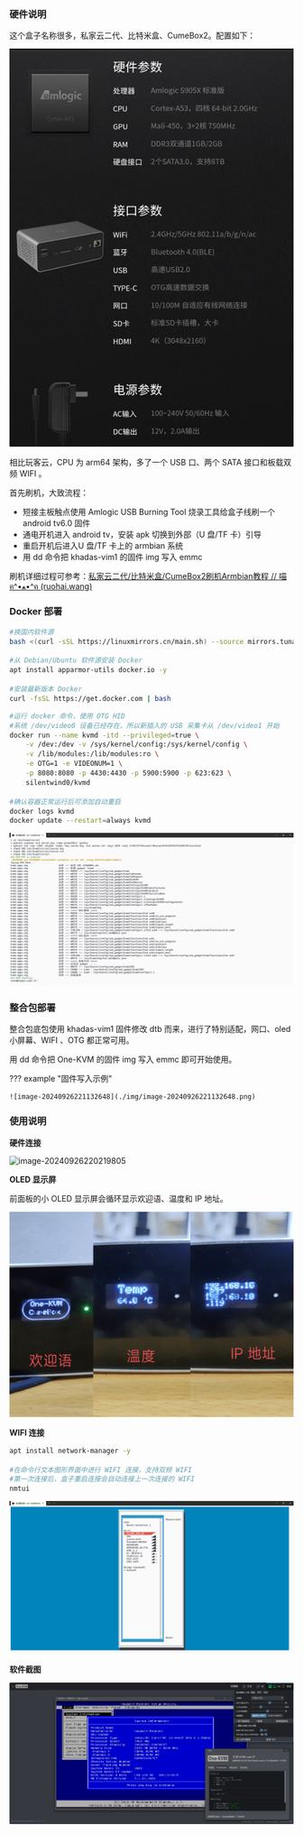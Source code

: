 ### 硬件说明

这个盒子名称很多，私家云二代、比特米盒、CumeBox2。配置如下：

![私家云二代配置](img/c9ab7f618a59539cf998cf00a5f8ee26.png)

相比玩客云，CPU 为 arm64 架构，多了一个 USB 口、两个 SATA 接口和板载双频 WIFI 。


首先刷机，大致流程：

- 短接主板触点使用 Amlogic USB Burning Tool 烧录工具给盒子线刷一个 android tv6.0 固件
- 通电开机进入 android tv，安装 apk 切换到外部（U 盘/TF 卡）引导
- 重启开机后进入U 盘/TF 卡上的 armbian 系统
- 用 dd 命令把 khadas-vim1 的固件 img 写入 emmc 

刷机详细过程可参考：[私家云二代/比特米盒/CumeBox2刷机Armbian教程 // 喵ฅ^•ﻌ•^ฅ (ruohai.wang)](https://ruohai.wang/202404/cumebox2-install-armbian/)


### Docker 部署

```bash
#换国内软件源
bash <(curl -sSL https://linuxmirrors.cn/main.sh) --source mirrors.tuna.tsinghua.edu.cn --protocol https --upgrade-software false

#从 Debian/Ubuntu 软件源安装 Docker
apt install apparmor-utils docker.io -y

#安装最新版本 Docker
curl -fsSL https://get.docker.com | bash
```

```bash
#运行 docker 命令，使用 OTG HID
#系统 /dev/video0 设备已经存在，所以新插入的 USB 采集卡从 /dev/video1 开始
docker run --name kvmd -itd --privileged=true \
    -v /dev:/dev -v /sys/kernel/config:/sys/kernel/config \
    -v /lib/modules:/lib/modules:ro \
    -e OTG=1 -e VIDEONUM=1 \
    -p 8080:8080 -p 4430:4430 -p 5900:5900 -p 623:623 \
    silentwind0/kvmd
    
#确认容器正常运行后可添加自动重启
docker logs kvmd
docker update --restart=always kvmd
```

![image-20240926220902937](./img/image-20240926220902937.png)


### 整合包部署

整合包底包使用 khadas-vim1 固件修改 dtb 而来，进行了特别适配，网口、oled 小屏幕、WIFI 、OTG 都正常可用。

用 dd 命令把 One-KVM 的固件 img 写入 emmc 即可开始使用。

??? example "固件写入示例"

    ![image-20240926221132648](./img/image-20240926221132648.png)

### 使用说明

**硬件连接**

![image-20240926220219805](./img/image-20240926220219805.png)

**OLED 显示屏**

前面板的小 OLED 显示屏会循环显示欢迎语、温度和 IP 地址。

![oled](./img/1730628391056.png)


**WIFI 连接**

```bash
apt install network-manager -y

#在命令行文本图形界面中进行 WIFI 连接，支持双频 WIFI
#第一次连接后，盒子重启连接会自动连接上一次连接的 WIFI
nmtui
```

![image-20240926220204960](./img/image-20240926220204960.png)

**软件截图**

![image-20240926220156381](./img/image-20240926220156381.png)